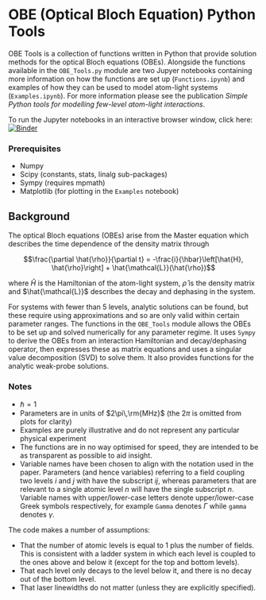 # OBE (Optical Bloch Equation) Python Tools

OBE Tools is a collection of functions written in Python that provide solution methods for the optical Bloch equations (OBEs). Alongside the functions available in the `OBE_Tools.py` module are two Jupyer notebooks containing more information on how the functions are set up (`Functions.ipynb`) and examples of how they can be used to model atom-light systems (`Examples.ipynb`). For more information please see the publication _Simple Python tools for modelling few-level atom-light interactions_.

To run the Jupyter notebooks in an interactive browser window, click here:
[![Binder](https://mybinder.org/badge_logo.svg)](https://mybinder.org/v2/gh/LucyDownes/OBE_Python_Tools/HEAD)

### Prerequisites
- Numpy
- Scipy (constants, stats, linalg sub-packages)
- Sympy (requires mpmath)
- Matplotlib (for plotting in the `Examples` notebook)

## Background

The optical Bloch equations (OBEs) arise from the Master equation which describes the time dependence of the density matrix through

$$\frac{\partial \hat{\rho}}{\partial t} = -\frac{i}{\hbar}\left[\hat{H}, \hat{\rho}\right] + \hat{\mathcal{L}}(\hat{\rho})$$

where $\hat{H}$ is the Hamiltonian of the atom-light system, $\hat{\rho}$ is the density matrix and $\hat{\mathcal{L}}$ describes the decay and dephasing in the system.

For systems with fewer than 5 levels, analytic solutions can be found, but these require using approximations and so are only valid within certain parameter ranges. The functions in the `OBE_Tools` module allows the OBEs to be set up and solved numerically for any parameter regime. It uses `Sympy` to derive the OBEs from an interaction Hamiltonian and decay/dephasing operator, then expresses these as matrix equations and uses a singular value decomposition (SVD) to solve them. It also provides functions for the analytic weak-probe solutions.

### Notes

- $\hbar = 1$
- Parameters are in units of $2\pi\,\rm{MHz}$ (the $2\pi$ is omitted from plots for clarity)
- Examples are purely illustrative and do not represent any particular physical experiment
- The functions are in no way optimised for speed, they are intended to be as transparent as possible to aid insight. 
- Variable names have been chosen to align with the notation used in the paper. Parameters (and hence variables) referring to a field coupling two levels $i$ and $j$ with have the subscript $ij$, whereas parameters that are relevant to a single atomic level $n$ will have the single subscript $n$. Variable names with upper/lower-case letters denote upper/lower-case Greek symbols respectively, for example `Gamma` denotes $\Gamma$ while `gamma` denotes $\gamma$.

The code makes a number of assumptions:
- That the number of atomic levels is equal to 1 plus the number of fields. This is consistent with a ladder system in which each level is coupled to the ones above and below it (except for the top and bottom levels).
- That each level only decays to the level below it, and there is no decay out of the bottom level. 
- That laser linewidths do not matter (unless they are explicitly specified).
